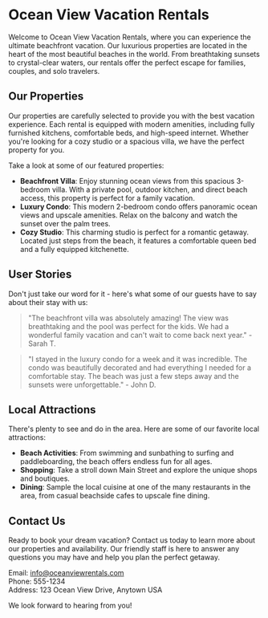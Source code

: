 <!--
Write me content for website with wallpaper which alt text is:

"A calming beach sunset with palm trees for a vacation rental or real estate website"

The name/title of the page should not be 1:1 copy of the alt text but rather a real content of the website which is using this wallpaper.

- Use markdown format 
- Start with the heading
- The content should look like a real website 
- Include real sections like references, contact, user stories, etc. use things relevant to the page purpose.
- Feel free to use structure like headings, bullets, numbering, blockquotes, paragraphs, horizontal lines, etc.
- You can use formatting like bold or _italic_
- You can include UTF-8 emojis
- Links should be only #hash anchors (and you can refer to the document itself)
- Do not include images
-->

<!--font:Montserrat-->

# Ocean View Vacation Rentals

Welcome to Ocean View Vacation Rentals, where you can experience the ultimate beachfront vacation. Our luxurious properties are located in the heart of the most beautiful beaches in the world. From breathtaking sunsets to crystal-clear waters, our rentals offer the perfect escape for families, couples, and solo travelers.

## Our Properties

Our properties are carefully selected to provide you with the best vacation experience. Each rental is equipped with modern amenities, including fully furnished kitchens, comfortable beds, and high-speed internet. Whether you're looking for a cozy studio or a spacious villa, we have the perfect property for you.

Take a look at some of our featured properties:

- **Beachfront Villa**: Enjoy stunning ocean views from this spacious 3-bedroom villa. With a private pool, outdoor kitchen, and direct beach access, this property is perfect for a family vacation.
- **Luxury Condo**: This modern 2-bedroom condo offers panoramic ocean views and upscale amenities. Relax on the balcony and watch the sunset over the palm trees.
- **Cozy Studio**: This charming studio is perfect for a romantic getaway. Located just steps from the beach, it features a comfortable queen bed and a fully equipped kitchenette.

## User Stories

Don't just take our word for it - here's what some of our guests have to say about their stay with us:

> "The beachfront villa was absolutely amazing! The view was breathtaking and the pool was perfect for the kids. We had a wonderful family vacation and can't wait to come back next year." - Sarah T.

> "I stayed in the luxury condo for a week and it was incredible. The condo was beautifully decorated and had everything I needed for a comfortable stay. The beach was just a few steps away and the sunsets were unforgettable." - John D.

## Local Attractions

There's plenty to see and do in the area. Here are some of our favorite local attractions:

- **Beach Activities**: From swimming and sunbathing to surfing and paddleboarding, the beach offers endless fun for all ages.
- **Shopping**: Take a stroll down Main Street and explore the unique shops and boutiques.
- **Dining**: Sample the local cuisine at one of the many restaurants in the area, from casual beachside cafes to upscale fine dining.

## Contact Us

Ready to book your dream vacation? Contact us today to learn more about our properties and availability. Our friendly staff is here to answer any questions you may have and help you plan the perfect getaway.

Email: info@oceanviewrentals.com  
Phone: 555-1234  
Address: 123 Ocean View Drive, Anytown USA  

We look forward to hearing from you!
